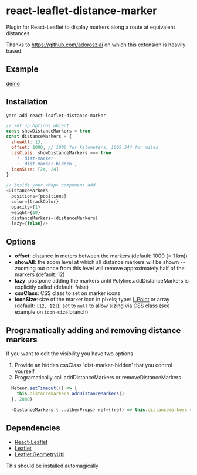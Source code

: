 # react-leaflet-distance-marker

Plugin for React-Leaflet to display markers along a route at equivalent distances.

Thanks to https://github.com/adoroszlai on which this extension is heavily based.

## Example

[demo](http://myroutes.io/)

## Installation

```
yarn add react-leaflet-distance-marker
```

```javascript
// Set up options object
const showDistanceMarkers = true
const distanceMarkers = {
  showAll: 13,
  offset: 1000, // 1000 for kilometers, 1609.344 for miles
  cssClass: showDistanceMarkers === true
    ? 'dist-marker'
    : 'dist-marker-hidden',
  iconSize: [24, 24]
}

// Inside your <Map> component add
<DistanceMarkers 
  positions={positions}
  color={trackColor}
  opacity={1}
  weight={10}
  distanceMarkers={distanceMarkers}
  lazy={false}/>
```

## Options

 * **offset**: distance in meters between the markers (default: 1000 (= 1 km))
 * **showAll**: the zoom level at which all distance markers will be shown -- zooming out once from this level will remove approximately half of the markers (default: 12)
 * **lazy**: postpone adding the markers until Polyline.addDistanceMarkers is explicitly called (default: false)
 * **cssClass**: CSS class to set on marker icons
 * **iconSize**: size of the marker icon in pixels; type: [L.Point](http://leafletjs.com/reference.html#point) or array (default: `[12, 12]`); set to `null` to allow sizing via CSS class (see example on `icon-size` branch)

## Programatically adding and removing distance markers

If you want to edit the visibility you have two options.
1. Provide an hidden cssClass 'dist-marker-hidden' that you control yourself
2. Programatically call addDistanceMarkers or removeDistanceMarkers

```javascript
  Meteor.setTimeout(() => {
    this.distancemarkers.addDistanceMarkers()
  }, 2000)

  <DistanceMarkers {...otherProps} ref={(ref) => this.distancemarkers = ref}/>
```

## Dependencies

* [React-Leaflet](https://github.com/PaulLeCam/react-leaflet)
* [Leaflet](https://github.com/Leaflet/Leaflet)
* [Leaflet.GeometryUtil](https://github.com/makinacorpus/Leaflet.GeometryUtil)

This should be installed automagically
